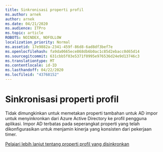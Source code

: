 ```yaml
---
title: Sinkronisasi properti profil
ms.author: arnek
author: arnek
ms.date: 04/21/2020
ms.audience: ITPro
ms.topic: article
ROBOTS: NOINDEX, NOFOLLOW
localization_priority: Normal
ms.assetid: 17e9882a-2341-459f-86d8-6ad8df3bef7e
ms.openlocfilehash: fa9da0665ece868db6b0ac1c85d2ebacc0d65d14
ms.sourcegitcommit: 631cbb5f03e5371f0995e976536d24e9d13746c3
ms.translationtype: MT
ms.contentlocale: id-ID
ms.lasthandoff: 04/22/2020
ms.locfileid: "43768152"
---
```

# <a name="profile-property-synchronization"></a>Sinkronisasi properti profil

Tidak dimungkinkan untuk memetakan properti tambahan untuk AD impor untuk menyinkronkan dari Azure Active Directory ke profil pengguna aplikasi. Impor AD terbatas pada seperangkat properti yang telah dikonfigurasikan untuk menjamin kinerja yang konsisten dari pekerjaan timer.
  
[Pelajari lebih lanjut tentang properti profil yang disinkronkan](https://go.microsoft.com/fwlink/?linkid=875671)
  

